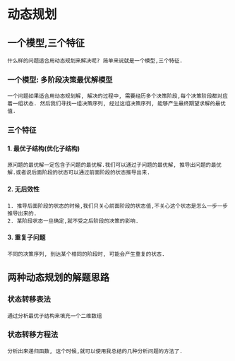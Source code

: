 # 动态规划
## 
## 一个模型,三个特征
    什么样的问题适合用动态规划来解决呢? 简单来说就是一个模型,三个特征.
### 一个模型: 多阶段决策最优解模型
    一个问题如果适合用动态规划解, 解决的过程中, 需要经历多个决策阶段,每个决策阶段都对应着一组状态. 然后我们寻找一组决策序列, 经过这组决策序列, 能够产生最终期望求解的最优值.  
### 三个特征
#### 1. 最优子结构(优化子结构)
    原问题的最优解一定包含子问题的最优解.我们可以通过子问题的最优解, 推导出问题的最优解.或者说后面阶段的状态可以通过前面阶段的状态推导出来.
#### 2. 无后效性
    1. 推导后面阶段的状态的时候,我们只关心前面阶段的状态值,不关心这个状态是怎么一步一步推导出来的.
    2. 某阶段状态一旦确定,就不受之后阶段的决策的影响.
#### 3. 重复子问题 
    不同的决策序列, 到达某个相同的阶段时, 可能会产生重复的状态.
## 两种动态规划的解题思路
### 状态转移表法
    通过分析最优子结构来填充一个二维数组
### 状态转移方程法
    分析出来递归函数, 这个时候,就可以使用我总结的几种分析问题的方法了.

